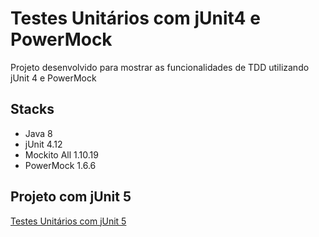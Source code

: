 # Testes Unitários com jUnit4 e PowerMock
Projeto desenvolvido para mostrar as funcionalidades de TDD utilizando jUnit 4 e PowerMock
<br/>
## Stacks
* Java 8
* jUnit 4.12
* Mockito All 1.10.19
* PowerMock 1.6.6
## Projeto com jUnit 5
[Testes Unitários com jUnit 5](https://github.com/EdsonGustavoTofolo/testes-unitarios-junit5)